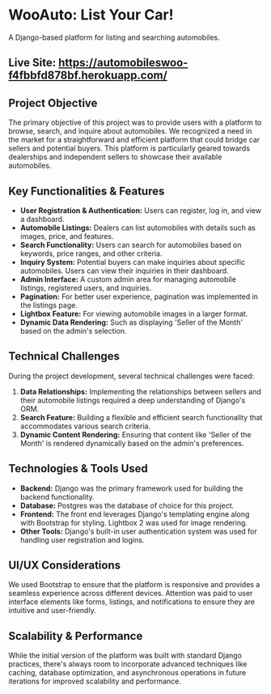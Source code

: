 # WooAuto: List Your Car!

A Django-based platform for listing and searching automobiles. 

## Live Site: https://automobileswoo-f4fbbfd878bf.herokuapp.com/

## Project Objective

The primary objective of this project was to provide users with a platform to browse, search, and inquire about automobiles. We recognized a need in the market for a straightforward and efficient platform that could bridge car sellers and potential buyers. This platform is particularly geared towards dealerships and independent sellers to showcase their available automobiles.

## Key Functionalities & Features

- **User Registration & Authentication:** Users can register, log in, and view a dashboard.
- **Automobile Listings:** Dealers can list automobiles with details such as images, price, and features.
- **Search Functionality:** Users can search for automobiles based on keywords, price ranges, and other criteria.
- **Inquiry System:** Potential buyers can make inquiries about specific automobiles. Users can view their inquiries in their dashboard.
- **Admin Interface:** A custom admin area for managing automobile listings, registered users, and inquiries.
- **Pagination:** For better user experience, pagination was implemented in the listings page.
- **Lightbox Feature:** For viewing automobile images in a larger format.
- **Dynamic Data Rendering:** Such as displaying 'Seller of the Month' based on the admin's selection.

## Technical Challenges

During the project development, several technical challenges were faced:

1. **Data Relationships:** Implementing the relationships between sellers and their automobile listings required a deep understanding of Django's ORM.
2. **Search Feature:** Building a flexible and efficient search functionality that accommodates various search criteria.
3. **Dynamic Content Rendering:** Ensuring that content like 'Seller of the Month' is rendered dynamically based on the admin's preferences.

## Technologies & Tools Used

- **Backend:** Django was the primary framework used for building the backend functionality.
- **Database:** Postgres was the database of choice for this project.
- **Frontend:** The front end leverages Django's templating engine along with Bootstrap for styling. Lightbox 2 was used for image rendering.
- **Other Tools:** Django's built-in user authentication system was used for handling user registration and logins.

## UI/UX Considerations

We used Bootstrap to ensure that the platform is responsive and provides a seamless experience across different devices. Attention was paid to user interface elements like forms, listings, and notifications to ensure they are intuitive and user-friendly.

## Scalability & Performance

While the initial version of the platform was built with standard Django practices, there's always room to incorporate advanced techniques like caching, database optimization, and asynchronous operations in future iterations for improved scalability and performance.

